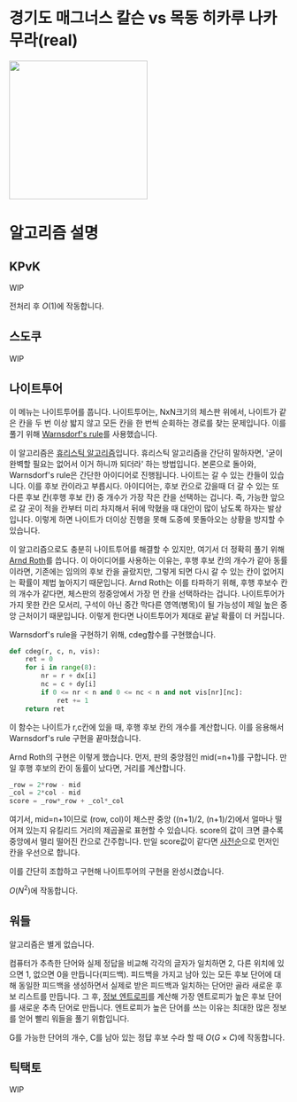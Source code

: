# 경기도 매그너스 칼슨 vs 목동 히카루 나카무라(real)

<img src="https://private-user-images.githubusercontent.com/149575342/452362348-bdc08b38-d8e3-49de-86fa-6f3941f09f3a.png?jwt=eyJhbGciOiJIUzI1NiIsInR5cCI6IkpXVCJ9.eyJpc3MiOiJnaXRodWIuY29tIiwiYXVkIjoicmF3LmdpdGh1YnVzZXJjb250ZW50LmNvbSIsImtleSI6ImtleTUiLCJleHAiOjE3NDkyMjMxNDcsIm5iZiI6MTc0OTIyMjg0NywicGF0aCI6Ii8xNDk1NzUzNDIvNDUyMzYyMzQ4LWJkYzA4YjM4LWQ4ZTMtNDlkZS04NmZhLTZmMzk0MWYwOWYzYS5wbmc_WC1BbXotQWxnb3JpdGhtPUFXUzQtSE1BQy1TSEEyNTYmWC1BbXotQ3JlZGVudGlhbD1BS0lBVkNPRFlMU0E1M1BRSzRaQSUyRjIwMjUwNjA2JTJGdXMtZWFzdC0xJTJGczMlMkZhd3M0X3JlcXVlc3QmWC1BbXotRGF0ZT0yMDI1MDYwNlQxNTE0MDdaJlgtQW16LUV4cGlyZXM9MzAwJlgtQW16LVNpZ25hdHVyZT03MDhlMzhlYThmOThjZjY4MWNmYmMzOGI5OGE4OTNmZmI3OWVlY2JjZWQ0ZWY1NDYxM2JiYzAxZGUwYWU0YWMyJlgtQW16LVNpZ25lZEhlYWRlcnM9aG9zdCJ9.EZc08uRX8_3OUg6jnR5VrcqctVgGAI-PJcxiwGajmWQ" width="250" height="250"/>

# 알고리즘 설명

## KPvK

WIP

전처리 후 $O(1)$에 작동합니다.

## 스도쿠

WIP

## 나이트투어

이 메뉴는 나이트투어를 풉니다. 나이트투어는, NxN크기의 체스판 위에서, 나이트가 같은 칸을 두 번 이상 밟지 않고 모든 칸을 한 번씩 순회하는 경로를 찾는 문제입니다. 이를 풀기 위해 [Warnsdorf's rule](https://en.wikipedia.org/wiki/Knight%27s_tour#Warnsdorf's_rule)를 사용했습니다. 

이 알고리즘은 [휴리스틱 알고리즘](https://en.wikipedia.org/wiki/Heuristic_(computer_science))입니다. 휴리스틱 알고리즘을 간단히 말하자면, '굳이 완벽할 필요는 없어서 이거 하니까 되더라' 하는 방법입니다. 본론으로 돌아와, Warnsdorf's rule은 간단한 아이디어로 진행됩니다. 나이트는 갈 수 있는 칸들이 있습니다. 이를 후보 칸이라고 부릅시다. 아이디어는, 후보 칸으로 갔을때 더 갈 수 있는 또 다른 후보 칸(후행 후보 칸) 중 개수가 가장 작은 칸을 선택하는 겁니다. 즉, 가능한 앞으로 갈 곳이 적을 칸부터 미리 차지해서 뒤에 막혔을 때 대안이 많이 남도록 하자는 발상입니다. 이렇게 하면 나이트가 더이상 진행을 못해 도중에 못돌아오는 상황을 방지할 수 있습니다.

이 알고리즘으로도 충분히 나이트투어를 해결할 수 있지만, 여기서 더 정확히 풀기 위해 [Arnd Roth](https://stackoverflow.com/a/24738975)를 씁니다. 이 아이디어를 사용하는 이유는, 후행 후보 칸의 개수가 같아 동률이라면, 기존에는 임의의 후보 칸을 골랐지만, 그렇게 되면 다시 갈 수 있는 칸이 없어지는 확률이 제법 높아지기 때문입니다. Arnd Roth는 이를 타파하기 위해, 후행 후보수 칸의 개수가 같다면, 체스판의 정중앙에서 가장 먼 칸을 선택하라는 겁니다. 나이트투어가 가지 못한 칸은 모서리, 구석이 아닌 중간 막다른 영역(병목)이 될 가능성이 제일 높은 중앙 근처이기 때문입니다. 이렇게 한다면 나이트투어가 제대로 끝날 확률이 더 커집니다.

Warnsdorf's rule을 구현하기 위해, cdeg함수를 구현했습니다.
```py
def cdeg(r, c, n, vis):
    ret = 0
    for i in range(8):
        nr = r + dx[i]
        nc = c + dy[i]
        if 0 <= nr < n and 0 <= nc < n and not vis[nr][nc]:
            ret += 1
    return ret
```
이 함수는 나이트가 r,c칸에 있을 때, 후행 후보 칸의 개수를 계산합니다. 이를 응용해서 Warnsdorf's rule 구현을 끝마쳤습니다.

Arnd Roth의 구현은 이렇게 했습니다. 먼저, 판의 중앙점인 mid(=n+1)를 구합니다. 만일 후행 후보의 칸이 동률이 났다면, 거리를 계산합니다.
```py
_row = 2*row - mid
_col = 2*col - mid
score = _row*_row + _col*_col
```

여기서, mid=n+1이므로 (row, col)이 체스판 중앙 ((n+1)/2, (n+1)/2)에서 얼마나 떨어져 있는지 유킬리드 거리의 제곱꼴로 표현할 수 있습니다. score의 값이 크면 클수록 중앙에서 멀리 떨어진 칸으로 간주합니다. 만일 score값이 같다면 [사전순](https://ko.wikipedia.org/wiki/%EC%82%AC%EC%A0%84%EC%8B%9D_%EC%88%9C%EC%84%9C)으로 먼저인 칸을 우선으로 합니다.

이를 간단히 조합하고 구현해 나이트투어의 구현을 완성시켰습니다.

$O(N^2)$에 작동합니다.

## 워들

알고리즘은 별게 없습니다.

컴퓨터가 추측한 단어와 실제 정답을 비교해 각각의 글자가 일치하면 2, 다른 위치에 있으면 1, 없으면 0을 만듭니다(피드백). 피드백을 가지고 남아 있는 모든 후보 단어에 대해 동일한 피드백을 생성하면서 실제로 받은 피드백과 일치하는 단어만 골라 새로운 후보 리스트를 만듭니다. 그 후, [정보 엔트로피](https://ko.wikipedia.org/wiki/%EC%A0%95%EB%B3%B4_%EC%97%94%ED%8A%B8%EB%A1%9C%ED%94%BC)를 계산해 가장 엔트로피가 높은 후보 단어를 새로운 추측 단어로 만듭니다. 엔트로피가 높은 단어를 쓰는 이유는 최대한 많은 정보를 얻어 빨리 워들을 풀기 위함입니다.

G를 가능한 단어의 개수, C를 남아 있는 정답 후보 수라 할 때 $O(G\times C)$에 작동합니다.

## 틱택토

WIP
